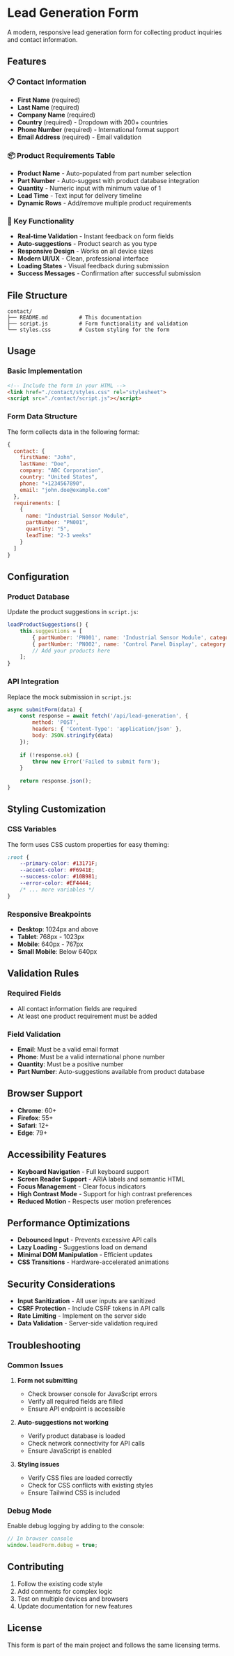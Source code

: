 # Lead Generation Form

A modern, responsive lead generation form for collecting product inquiries and contact information.

## Features

### 📋 Contact Information
- **First Name** (required)
- **Last Name** (required)
- **Company Name** (required)
- **Country** (required) - Dropdown with 200+ countries
- **Phone Number** (required) - International format support
- **Email Address** (required) - Email validation

### 📦 Product Requirements Table
- **Product Name** - Auto-populated from part number selection
- **Part Number** - Auto-suggest with product database integration
- **Quantity** - Numeric input with minimum value of 1
- **Lead Time** - Text input for delivery timeline
- **Dynamic Rows** - Add/remove multiple product requirements

### 🎯 Key Functionality
- **Real-time Validation** - Instant feedback on form fields
- **Auto-suggestions** - Product search as you type
- **Responsive Design** - Works on all device sizes
- **Modern UI/UX** - Clean, professional interface
- **Loading States** - Visual feedback during submission
- **Success Messages** - Confirmation after successful submission

## File Structure

```
contact/
├── README.md          # This documentation
├── script.js          # Form functionality and validation
└── styles.css         # Custom styling for the form
```

## Usage

### Basic Implementation
```html
<!-- Include the form in your HTML -->
<link href="./contact/styles.css" rel="stylesheet">
<script src="./contact/script.js"></script>
```

### Form Data Structure
The form collects data in the following format:

```javascript
{
  contact: {
    firstName: "John",
    lastName: "Doe",
    company: "ABC Corporation",
    country: "United States",
    phone: "+1234567890",
    email: "john.doe@example.com"
  },
  requirements: [
    {
      name: "Industrial Sensor Module",
      partNumber: "PN001",
      quantity: "5",
      leadTime: "2-3 weeks"
    }
  ]
}
```

## Configuration

### Product Database
Update the product suggestions in `script.js`:

```javascript
loadProductSuggestions() {
    this.suggestions = [
        { partNumber: 'PN001', name: 'Industrial Sensor Module', category: 'Sensors' },
        { partNumber: 'PN002', name: 'Control Panel Display', category: 'Displays' },
        // Add your products here
    ];
}
```

### API Integration
Replace the mock submission in `script.js`:

```javascript
async submitForm(data) {
    const response = await fetch('/api/lead-generation', {
        method: 'POST',
        headers: { 'Content-Type': 'application/json' },
        body: JSON.stringify(data)
    });
    
    if (!response.ok) {
        throw new Error('Failed to submit form');
    }
    
    return response.json();
}
```

## Styling Customization

### CSS Variables
The form uses CSS custom properties for easy theming:

```css
:root {
    --primary-color: #13171F;
    --accent-color: #F6941E;
    --success-color: #10B981;
    --error-color: #EF4444;
    /* ... more variables */
}
```

### Responsive Breakpoints
- **Desktop**: 1024px and above
- **Tablet**: 768px - 1023px
- **Mobile**: 640px - 767px
- **Small Mobile**: Below 640px

## Validation Rules

### Required Fields
- All contact information fields are required
- At least one product requirement must be added

### Field Validation
- **Email**: Must be a valid email format
- **Phone**: Must be a valid international phone number
- **Quantity**: Must be a positive number
- **Part Number**: Auto-suggestions available from product database

## Browser Support

- **Chrome**: 60+
- **Firefox**: 55+
- **Safari**: 12+
- **Edge**: 79+

## Accessibility Features

- **Keyboard Navigation** - Full keyboard support
- **Screen Reader Support** - ARIA labels and semantic HTML
- **Focus Management** - Clear focus indicators
- **High Contrast Mode** - Support for high contrast preferences
- **Reduced Motion** - Respects user motion preferences

## Performance Optimizations

- **Debounced Input** - Prevents excessive API calls
- **Lazy Loading** - Suggestions load on demand
- **Minimal DOM Manipulation** - Efficient updates
- **CSS Transitions** - Hardware-accelerated animations

## Security Considerations

- **Input Sanitization** - All user inputs are sanitized
- **CSRF Protection** - Include CSRF tokens in API calls
- **Rate Limiting** - Implement on the server side
- **Data Validation** - Server-side validation required

## Troubleshooting

### Common Issues

1. **Form not submitting**
   - Check browser console for JavaScript errors
   - Verify all required fields are filled
   - Ensure API endpoint is accessible

2. **Auto-suggestions not working**
   - Verify product database is loaded
   - Check network connectivity for API calls
   - Ensure JavaScript is enabled

3. **Styling issues**
   - Verify CSS files are loaded correctly
   - Check for CSS conflicts with existing styles
   - Ensure Tailwind CSS is included

### Debug Mode
Enable debug logging by adding to the console:

```javascript
// In browser console
window.leadForm.debug = true;
```

## Contributing

1. Follow the existing code style
2. Add comments for complex logic
3. Test on multiple devices and browsers
4. Update documentation for new features

## License

This form is part of the main project and follows the same licensing terms.
